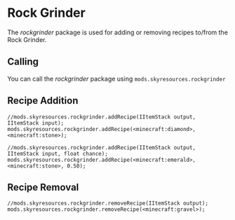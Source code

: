 # Rock Grinder
The *rockgrinder* package is used for adding or removing recipes to/from the Rock Grinder.

## Calling
You can call the *rockgrinder* package using `mods.skyresources.rockgrinder`

## Recipe Addition

```zenscript
//mods.skyresources.rockgrinder.addRecipe(IItemStack output, IItemStack input);
mods.skyresources.rockgrinder.addRecipe(<minecraft:diamond>, <minecraft:stone>);
    
//mods.skyresources.rockgrinder.addRecipe(IItemStack output, IItemStack input, float chance);
mods.skyresources.rockgrinder.addRecipe(<minecraft:emerald>, <minecraft:stone>, 0.50);
```

## Recipe Removal

```zenscript
//mods.skyresources.rockgrinder.removeRecipe(IItemStack output);
mods.skyresources.rockgrinder.removeRecipe(<minecraft:gravel>);
```